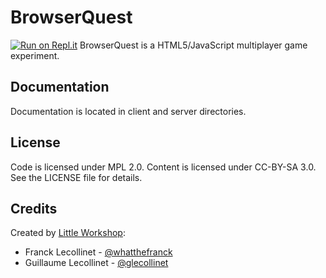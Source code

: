BrowserQuest
============
[![Run on Repl.it](https://repl.it/badge/github/UzayAnil/BrowserQuest)](https://repl.it/github/UzayAnil/BrowserQuest)
BrowserQuest is a HTML5/JavaScript multiplayer game experiment.


Documentation
-------------

Documentation is located in client and server directories.


License
-------

Code is licensed under MPL 2.0. Content is licensed under CC-BY-SA 3.0.
See the LICENSE file for details.


Credits
-------
Created by [Little Workshop](http://www.littleworkshop.fr):

* Franck Lecollinet - [@whatthefranck](http://twitter.com/whatthefranck)
* Guillaume Lecollinet - [@glecollinet](http://twitter.com/glecollinet)